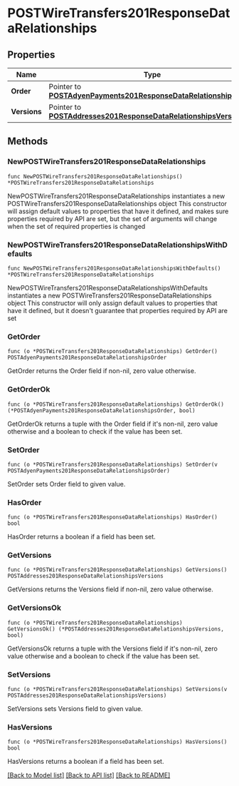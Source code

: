 # POSTWireTransfers201ResponseDataRelationships

## Properties

Name | Type | Description | Notes
------------ | ------------- | ------------- | -------------
**Order** | Pointer to [**POSTAdyenPayments201ResponseDataRelationshipsOrder**](POSTAdyenPayments201ResponseDataRelationshipsOrder.md) |  | [optional] 
**Versions** | Pointer to [**POSTAddresses201ResponseDataRelationshipsVersions**](POSTAddresses201ResponseDataRelationshipsVersions.md) |  | [optional] 

## Methods

### NewPOSTWireTransfers201ResponseDataRelationships

`func NewPOSTWireTransfers201ResponseDataRelationships() *POSTWireTransfers201ResponseDataRelationships`

NewPOSTWireTransfers201ResponseDataRelationships instantiates a new POSTWireTransfers201ResponseDataRelationships object
This constructor will assign default values to properties that have it defined,
and makes sure properties required by API are set, but the set of arguments
will change when the set of required properties is changed

### NewPOSTWireTransfers201ResponseDataRelationshipsWithDefaults

`func NewPOSTWireTransfers201ResponseDataRelationshipsWithDefaults() *POSTWireTransfers201ResponseDataRelationships`

NewPOSTWireTransfers201ResponseDataRelationshipsWithDefaults instantiates a new POSTWireTransfers201ResponseDataRelationships object
This constructor will only assign default values to properties that have it defined,
but it doesn't guarantee that properties required by API are set

### GetOrder

`func (o *POSTWireTransfers201ResponseDataRelationships) GetOrder() POSTAdyenPayments201ResponseDataRelationshipsOrder`

GetOrder returns the Order field if non-nil, zero value otherwise.

### GetOrderOk

`func (o *POSTWireTransfers201ResponseDataRelationships) GetOrderOk() (*POSTAdyenPayments201ResponseDataRelationshipsOrder, bool)`

GetOrderOk returns a tuple with the Order field if it's non-nil, zero value otherwise
and a boolean to check if the value has been set.

### SetOrder

`func (o *POSTWireTransfers201ResponseDataRelationships) SetOrder(v POSTAdyenPayments201ResponseDataRelationshipsOrder)`

SetOrder sets Order field to given value.

### HasOrder

`func (o *POSTWireTransfers201ResponseDataRelationships) HasOrder() bool`

HasOrder returns a boolean if a field has been set.

### GetVersions

`func (o *POSTWireTransfers201ResponseDataRelationships) GetVersions() POSTAddresses201ResponseDataRelationshipsVersions`

GetVersions returns the Versions field if non-nil, zero value otherwise.

### GetVersionsOk

`func (o *POSTWireTransfers201ResponseDataRelationships) GetVersionsOk() (*POSTAddresses201ResponseDataRelationshipsVersions, bool)`

GetVersionsOk returns a tuple with the Versions field if it's non-nil, zero value otherwise
and a boolean to check if the value has been set.

### SetVersions

`func (o *POSTWireTransfers201ResponseDataRelationships) SetVersions(v POSTAddresses201ResponseDataRelationshipsVersions)`

SetVersions sets Versions field to given value.

### HasVersions

`func (o *POSTWireTransfers201ResponseDataRelationships) HasVersions() bool`

HasVersions returns a boolean if a field has been set.


[[Back to Model list]](../README.md#documentation-for-models) [[Back to API list]](../README.md#documentation-for-api-endpoints) [[Back to README]](../README.md)


